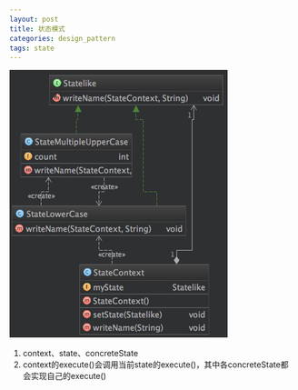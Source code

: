 ```yaml
---
layout: post
title: 状态模式
categories: design_pattern
tags: state
---
```



![类图](/images/design_pattern/state.png)

1.  context、state、concreteState
2.  context的execute()会调用当前state的execute()，其中各concreteState都会实现自己的execute()
